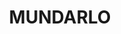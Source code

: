 ---
lastmod: '2025-04-06T06:05:20+00:00'
latitude: -35.227753
layout: suburb
longitude: 147.923797
postcode: '2729'
state: NSW
title: MUNDARLO
url: /nsw/mundarlo/
---